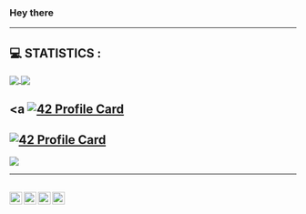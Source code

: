 ### Hey there

---

## :computer: STATISTICS :

<a href="https://github.com/attia-nabil?tab=repositories">
  <img align="center" src="https://github-readme-stats.vercel.app/api/top-langs/?username=attia-nabil&theme=dark"/>
</a>

<a href="https://github.com/attia-nabil?tab=repositories">
 <img align="center" src="https://github-readme-stats.vercel.app/api?username=attia-nabil&line_height=40&show_icons=true&theme=dark">
</a>

<a
[![42 Profile Card](https://1337-readme.vercel.app/api/profile?cursus=42cursus&dark=true&login=nattia)](https://github.com/mohouyizme/1337-readme)
</a>
---
[![42 Profile Card](https://1337-readme.vercel.app/api/profile?cursus=42cursus&dark=true&login=nattia)](https://github.com/mohouyizme/1337-readme)
---

<a href="https://github.com/attia-nabil"><img src="https://img.shields.io/github/followers/attia-nabil?label=Follow&style=social"></a>

---

<br>
<a href="https://twitter.com/nabil_attia_">
  <img align="left" alt="Nabil Attia | Twitter" width="22px" src="https://cdn.jsdelivr.net/npm/simple-icons@v3/icons/twitter.svg" />
</a>
<a href="https://www.linkedin.com/in/attianabil/">
  <img align="left" alt="Nabil Attia | LinkdeIN" width="22px" src="https://cdn.jsdelivr.net/npm/simple-icons@v3/icons/linkedin.svg" />
</a>
<a href="https://www.instagram.com/attia.nabil/">
  <img align="left" alt="Nabil Attia | Instagram" width="22px" src="https://cdn.jsdelivr.net/npm/simple-icons@v3/icons/instagram.svg" />
</a>
<a href="https://www.facebook.com/nabil.attia">
  <img align="left" alt="Nabil Attia | Facebook" width="22px" src="https://cdn.jsdelivr.net/npm/simple-icons@v3/icons/facebook.svg" />
</a>
</br>
